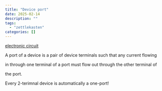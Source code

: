 ```yaml
---
title: "Device port"
date: 2025-02-14
description: ""
tags: 
  - "zettlekasten"
categories: []
---
```


[electronic circuit](electronic%20circuit)

A port of a device is a pair of device terminals such that any current flowing

in through one terminal of a port must flow out through the other terminal of

the port.

Every 2-terimnal device is automatically a one-port!
